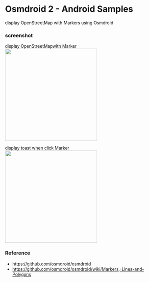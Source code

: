 Osmdroid 2 - Android Samples
===============

display OpenStreetMap with Markers using Osmdroid <br/>

### screenshot <br/>
display  OpenStreetMapwith Marker<br/>
<image src="https://raw.githubusercontent.com/ohwada/Android_Samples/master/Osmdroid2/screenshot/osmdroid2_marker.png" width="300" /><br/>

display  toast when click Marker <br/>
<image src="https://raw.githubusercontent.com/ohwada/Android_Samples/master/Osmdroid2/screenshot/osmdroid2_click.png" width="300" /><br/>

### Reference <br/>
- https://github.com/osmdroid/osmdroid<br/>
- https://github.com/osmdroid/osmdroid/wiki/Markers,-Lines-and-Polygons<br/>
